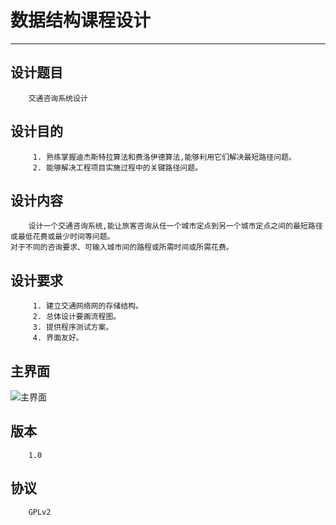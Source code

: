 数据结构课程设计
=========
---
设计题目
---

        交通咨询系统设计

设计目的
---
         1. 熟练掌握迪杰斯特拉算法和费洛伊德算法,能够利用它们解决最短路径问题。
         2. 能够解决工程项目实施过程中的关键路径问题。

设计内容
---
        设计一个交通咨询系统,能让旅客咨询从任一个城市定点到另一个城市定点之间的最短路径或最低花费或最少时间等问题。
    对于不同的咨询要求、可输入城市间的路程或所需时间或所需花费。

设计要求
---
         1. 建立交通网络网的存储结构。
         2. 总体设计要画流程图。
         3. 提供程序测试方案。
         4. 界面友好。

主界面
---
![](https://github.com/calchen/Data-Structure-Course-Design/tree/develop/screenshots/Snap7.jpg "主界面")


版本
--
        1.0

协议
--
        GPLv2  
